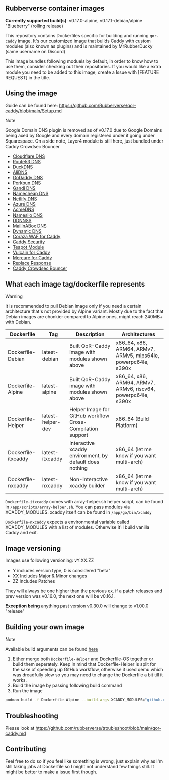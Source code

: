 ## Rubberverse container images

**Currently supported build(s)**: v0.17.0-alpine, v0.17.1-debian/alpine "Blueberry" (rolling release)

This repository contains Dockerfiles specific for building and running `qor-caddy` image. It's our customized image that builds Caddy with custom modules (also known as plugins) and is maintained by MrRubberDucky (same username on Discord)

This image bundles following moduels by default, in order to know how to use them, consider checking out their repositories. If you would like a extra module you need to be added to this image, create a Issue with [FEATURE REQUEST] in the title.

## Using the image

Guide can be found here: https://github.com/Rubberverse/qor-caddy/blob/main/Setup.md

>[!NOTE]
> Google Domain DNS plugin is removed as of v0.17.0 due to Google Domains being axed by Google and every domain registered under it going under Squarespace. On a side note, Layer4 module is still here, just bundled under Caddy Crowdsec Bouncer

- [Cloudflare DNS](https://github.com/caddy-dns/cloudflare)
- [Route53 DNS](https://github.com/caddy-dns/route53)
- [DuckDNS](https://github.com/caddy-dns/duckdns)
- [AliDNS](https://github.com/caddy-dns/alidns)
- [GoDaddy DNS](https://github.com/caddy-dns/godaddy)
- [Porkbun DNS](https://github.com/caddy-dns/porkbun)
- [Gandi DNS](https://github.com/caddy-dns/gandi)
- [Namecheap DNS](https://github.com/caddy-dns/namecheap)
- [Netlify DNS](https://github.com/caddy-dns/netlify)
- [Azure DNS](https://github.com/caddy-dns/azure)
- [AcmeDNS](https://github.com/caddy-dns/acmedns)
- [Namesilo DNS](https://github.com/caddy-dns/namesilo)
- [DDNNSS](https://github.com/caddy-dns/ddnnss)
- [MailInABox DNS](https://github.com/caddy-dns/mailinabox)
- [Dynamic DNS](https://github.com/mholt/caddy-dynamicdns)
- [Coraza WAF for Caddy](https://github.com/corazawaf/coraza-caddy)
- [Caddy Security](https://github.com/greenpau/caddy-security)
- [Teapot Module](https://github.com/hairyhenderson/caddy-teapot-module)
- [Vulcain for Caddy](https://github.com/vulcain)
- [Mercure for Caddy](https://github.com/mercure)
- [Replace Response](https://github.com/caddyserver/replace-response)
- [Caddy Crowdsec Bouncer](https://github.com/hslatman/caddy-crowdsec-bouncer)

## What each image tag/dockerfile represents

> [!WARNING]
> It is recommended to pull Debian image only if you need a certain architecture that's not provided by Alpine variant. Mostly due to the fact that Debian images are chonkier compared to Alpine ones, might reach 240MB+ with Debian.

| Dockerfile | Tag | Description | Architectures |
|-----------|------|-------------|-----------------------------------------------------|
| Dockerfile-Debian | latest-debian | Built QoR-Caddy image with modules shown above | x86_64, x86, ARM64, ARMv7, ARMv5, mips64le, powerpc64le, s390x |
| Dockerfile-Alpine | latest-alpine | Built QoR-Caddy image with modules shown above | x86_64, x86, ARM64, ARMv7, ARMv6, riscv64, powerpc64le, s390x  |
| Dockerfile-Helper | latest-helper-dev | Helper Image for GitHub workflow Cross-Compilation support | x86_64 (Build Platform) |
| Dockerfile-itxcaddy | latest-itxcaddy | Interactive xcaddy environment, by default does nothing | x86_64 (let me know if you want multi-arch) |
| Dockerfile-nxcaddy | latest-nxcaddy | Non-Interactive xcaddy builder | x86_64 (let me know if you want multi-arch) |

`Dockerfile-itxcaddy` comes with array-helper.sh helper script, can be found in `/app/scripts/array-helper.sh`. You can pass modules via XCADDY_MODULES. xcaddy itself can be found in `/app/go/bin/xcaddy`

`Dockerfile-nxcaddy` expects a environmental variable called XCADDY_MODULES with a list of modules. Otherwise it'll build vanilla Caddy and exit.

## Image versioning

Images use following versioning:
vY.XX.ZZ

- Y includes version type, 0 is considered "beta"
- XX Includes Major & Minor changes
- ZZ Includes Patches

They will always be one higher than the previous ex. if a patch releases and prev version was v0.16.0, the next one will be v0.16.1.

**Exception being** anything past version v0.30.0 will change to v1.00.0 "release"

## Building your own image

>[!NOTE]
> Available build arguments can be found [here](https://github.com/Rubberverse/qor-caddy/blob/main/BuildArguments.md)

1. Either merge both `Dockerfile-Helper` and Dockerfile-OS together or build them seperately. Keep in mind that Dockerfile-Helper is split for the sake of speeding up GitHub workflow, otherwise it used qemu which was dreadfully slow so you may need to change the Dockerfile a bit till it works.
2. Build the image by passing following build command 
3. Run the image

```bash
podman build -f Dockerfile-Alpine --build-args XCADDY_MODULES="github.com/caddy-dns/cloudflare github.com/hslatman/caddy-crowdsec-bouncer"
```

## Troubleshooting

Please look at https://github.com/rubberverse/troubleshoot/blob/main/qor-caddy.md

## Contributing

Feel free to do so if you feel like something is wrong, just explain why as I'm still taking jabs at Dockerfile so I might not understand few things still. It might be better to make a issue first though.
